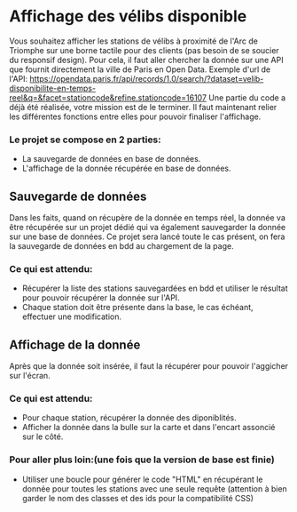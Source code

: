 # Affichage des vélibs disponible
Vous souhaitez afficher les stations de vélibs à proximité de l'Arc de Triomphe sur une borne tactile pour des clients (pas besoin de se soucier du responsif design). Pour cela, il faut aller chercher la donnée sur une API que fournit directement la ville de Paris en Open Data.
Exemple d'url de l'API: https://opendata.paris.fr/api/records/1.0/search/?dataset=velib-disponibilite-en-temps-reel&q=&facet=stationcode&refine.stationcode=16107
Une partie du code a déjà été réalisée, votre mission est de le terminer. Il faut maintenant relier les différentes fonctions entre elles pour pouvoir finaliser l'affichage.
### Le projet se compose en 2 parties:
- La sauvegarde de données en base de données.
- L'affichage de la donnée récupérée en base de données.
## Sauvegarde de données
Dans les faits, quand on récupère de la donnée en temps réel, la donnée va être récupérée sur un projet dédié qui va également sauvegarder la donnée sur une base de données. Ce projet sera lancé toute le cas présent, on fera la sauvegarde de données en bdd au chargement de la page.
### Ce qui est attendu:
- Récupérer la liste des stations sauvegardées en bdd et utiliser le résultat pour pouvoir récupérer la donnée sur l'API.
- Chaque station doit être présente dans la base, le cas échéant, effectuer une modification.
## Affichage de la donnée
Après que la donnée soit insérée, il faut la récupérer pour pouvoir l'aggicher sur l'écran.
### Ce qui est attendu:
- Pour chaque station, récupérer la donnée des diponiblités.
- Afficher la donnée dans la bulle sur la carte et dans l'encart assoncié sur le côté.
### Pour aller plus loin:(une fois que la version de base est finie)
- Utiliser une boucle pour générer le code "HTML" en récupérant le donnée pour toutes les stations avec une seule requête (attention à bien garder le nom des classes et des ids pour la compatibilité CSS)

